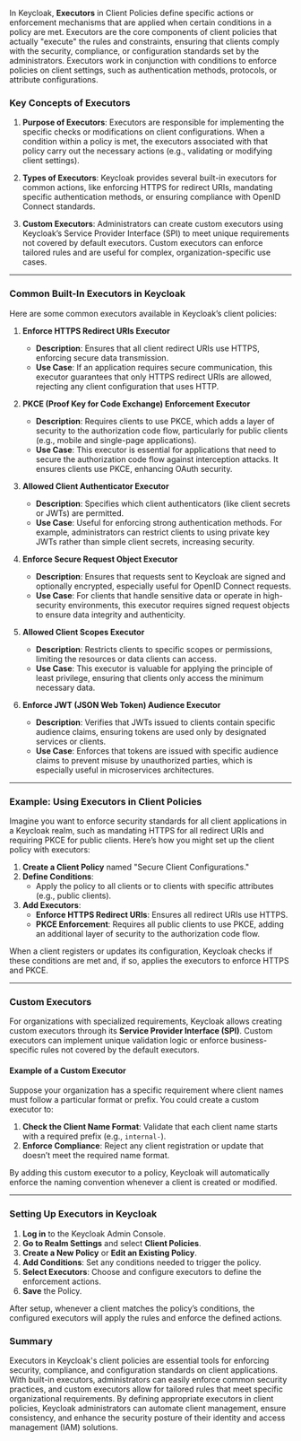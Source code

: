 In Keycloak, **Executors** in Client Policies define specific actions or enforcement mechanisms that are applied when certain conditions in a policy are met. Executors are the core components of client policies that actually "execute" the rules and constraints, ensuring that clients comply with the security, compliance, or configuration standards set by the administrators. Executors work in conjunction with conditions to enforce policies on client settings, such as authentication methods, protocols, or attribute configurations.

### Key Concepts of Executors

1. **Purpose of Executors**: Executors are responsible for implementing the specific checks or modifications on client configurations. When a condition within a policy is met, the executors associated with that policy carry out the necessary actions (e.g., validating or modifying client settings).

2. **Types of Executors**: Keycloak provides several built-in executors for common actions, like enforcing HTTPS for redirect URIs, mandating specific authentication methods, or ensuring compliance with OpenID Connect standards.

3. **Custom Executors**: Administrators can create custom executors using Keycloak’s Service Provider Interface (SPI) to meet unique requirements not covered by default executors. Custom executors can enforce tailored rules and are useful for complex, organization-specific use cases.

---

### Common Built-In Executors in Keycloak

Here are some common executors available in Keycloak’s client policies:

1. **Enforce HTTPS Redirect URIs Executor**
    - **Description**: Ensures that all client redirect URIs use HTTPS, enforcing secure data transmission.
    - **Use Case**: If an application requires secure communication, this executor guarantees that only HTTPS redirect URIs are allowed, rejecting any client configuration that uses HTTP.

2. **PKCE (Proof Key for Code Exchange) Enforcement Executor**
    - **Description**: Requires clients to use PKCE, which adds a layer of security to the authorization code flow, particularly for public clients (e.g., mobile and single-page applications).
    - **Use Case**: This executor is essential for applications that need to secure the authorization code flow against interception attacks. It ensures clients use PKCE, enhancing OAuth security.

3. **Allowed Client Authenticator Executor**
    - **Description**: Specifies which client authenticators (like client secrets or JWTs) are permitted.
    - **Use Case**: Useful for enforcing strong authentication methods. For example, administrators can restrict clients to using private key JWTs rather than simple client secrets, increasing security.

4. **Enforce Secure Request Object Executor**
    - **Description**: Ensures that requests sent to Keycloak are signed and optionally encrypted, especially useful for OpenID Connect requests.
    - **Use Case**: For clients that handle sensitive data or operate in high-security environments, this executor requires signed request objects to ensure data integrity and authenticity.

5. **Allowed Client Scopes Executor**
    - **Description**: Restricts clients to specific scopes or permissions, limiting the resources or data clients can access.
    - **Use Case**: This executor is valuable for applying the principle of least privilege, ensuring that clients only access the minimum necessary data.

6. **Enforce JWT (JSON Web Token) Audience Executor**
    - **Description**: Verifies that JWTs issued to clients contain specific audience claims, ensuring tokens are used only by designated services or clients.
    - **Use Case**: Enforces that tokens are issued with specific audience claims to prevent misuse by unauthorized parties, which is especially useful in microservices architectures.

---

### Example: Using Executors in Client Policies

Imagine you want to enforce security standards for all client applications in a Keycloak realm, such as mandating HTTPS for all redirect URIs and requiring PKCE for public clients. Here’s how you might set up the client policy with executors:

1. **Create a Client Policy** named "Secure Client Configurations."
2. **Define Conditions**:
    - Apply the policy to all clients or to clients with specific attributes (e.g., public clients).
3. **Add Executors**:
    - **Enforce HTTPS Redirect URIs**: Ensures all redirect URIs use HTTPS.
    - **PKCE Enforcement**: Requires all public clients to use PKCE, adding an additional layer of security to the authorization code flow.

When a client registers or updates its configuration, Keycloak checks if these conditions are met and, if so, applies the executors to enforce HTTPS and PKCE.

---

### Custom Executors

For organizations with specialized requirements, Keycloak allows creating custom executors through its **Service Provider Interface (SPI)**. Custom executors can implement unique validation logic or enforce business-specific rules not covered by the default executors.

#### Example of a Custom Executor

Suppose your organization has a specific requirement where client names must follow a particular format or prefix. You could create a custom executor to:

1. **Check the Client Name Format**: Validate that each client name starts with a required prefix (e.g., `internal-`).
2. **Enforce Compliance**: Reject any client registration or update that doesn’t meet the required name format.

By adding this custom executor to a policy, Keycloak will automatically enforce the naming convention whenever a client is created or modified.

---

### Setting Up Executors in Keycloak

1. **Log in** to the Keycloak Admin Console.
2. **Go to Realm Settings** and select **Client Policies**.
3. **Create a New Policy** or **Edit an Existing Policy**.
4. **Add Conditions**: Set any conditions needed to trigger the policy.
5. **Select Executors**: Choose and configure executors to define the enforcement actions.
6. **Save** the Policy.

After setup, whenever a client matches the policy’s conditions, the configured executors will apply the rules and enforce the defined actions.

### Summary

Executors in Keycloak's client policies are essential tools for enforcing security, compliance, and configuration standards on client applications. With built-in executors, administrators can easily enforce common security practices, and custom executors allow for tailored rules that meet specific organizational requirements. By defining appropriate executors in client policies, Keycloak administrators can automate client management, ensure consistency, and enhance the security posture of their identity and access management (IAM) solutions.